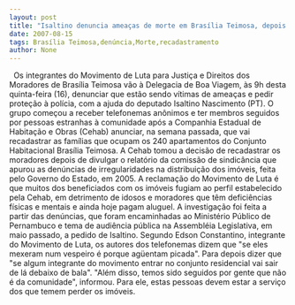 ```yaml
---
layout: post
title: "Isaltino denuncia ameaças de morte em Brasília Teimosa, depois de recadastramento de moradores"
date: 2007-08-15
tags: Brasília Teimosa,denúncia,Morte,recadastramento
author: None
---
```

&nbsp;
Os integrantes do Movimento de Luta para Justi&ccedil;a e Direitos dos Moradores de Bras&iacute;lia Teimosa v&atilde;o &agrave; Delegacia de Boa Viagem, &agrave;s 9h desta quinta-feira (16), denunciar que est&atilde;o sendo v&iacute;timas de amea&ccedil;as e pedir prote&ccedil;&atilde;o &agrave; pol&iacute;cia, com a ajuda do deputado Isaltino Nascimento (PT).
O grupo come&ccedil;ou a receber telefonemas an&ocirc;nimos e ter membros seguidos por pessoas estranhas &agrave; comunidade ap&oacute;s a Companhia Estadual de Habita&ccedil;&atilde;o e Obras (Cehab) anunciar, na semana passada, que vai recadastrar as fam&iacute;lias que ocupam os 240 apartamentos do Conjunto Habitacional Bras&iacute;lia Teimosa. 
A Cehab tomou a decis&atilde;o de recadastrar os moradores depois de divulgar o relat&oacute;rio da comiss&atilde;o de sindic&acirc;ncia que apurou as den&uacute;ncias de irregularidades na distribui&ccedil;&atilde;o dos im&oacute;veis, feita pelo Governo do Estado, em 2005. A reclama&ccedil;&atilde;o do Movimento de Luta &eacute; que muitos dos beneficiados com os im&oacute;veis fugiam ao perfil estabelecido pela Cehab, em detrimento de idosos e moradores que t&ecirc;m defici&ecirc;ncias f&iacute;sicas e mentais e ainda hoje pagam aluguel. 
A investiga&ccedil;&atilde;o foi feita a partir das den&uacute;ncias, que foram encaminhadas ao Minist&eacute;rio P&uacute;blico de Pernambuco e tema de audi&ecirc;ncia p&uacute;blica na Assembl&eacute;ia Legislativa, em maio passado, a pedido de Isaltino.
Segundo Edson Constantino, integrante do Movimento de Luta, os autores dos telefonemas dizem que &quot;se eles mexeram num vespeiro &eacute; porque ag&uuml;entam picada&quot;. Para depois dizer que &quot;se algum integrante do movimento entrar no conjunto residencial vai sair de l&aacute; debaixo de bala&quot;. &quot;Al&eacute;m disso, temos sido seguidos por gente que n&atilde;o &eacute; da comunidade&quot;, informou. Para ele, estas pessoas devem estar a servi&ccedil;o dos que temem perder os im&oacute;veis. 